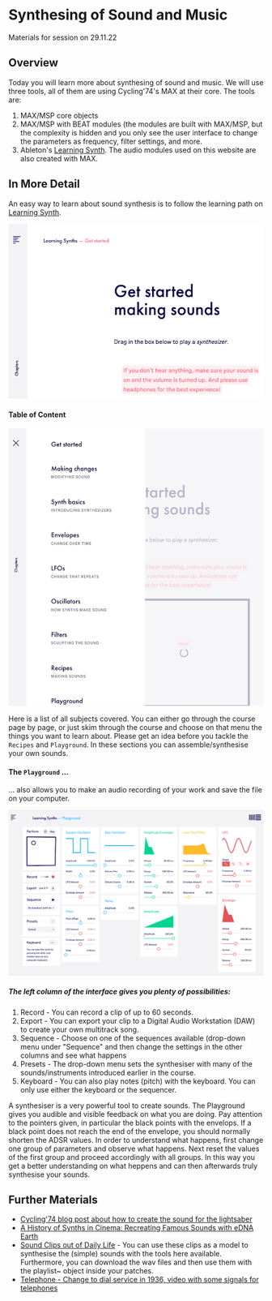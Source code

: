 # Synthesing of Sound and Music

Materials for session on 29.11.22

## Overview
Today you will learn more about synthesing of sound and music. We will use three tools, all of them are using Cycling'74's MAX at their core. The tools are:
1. MAX/MSP core objects
2. MAX/MSP with BEAT modules (the modules are built with MAX/MSP, but the complexity is hidden and you only see the user interface to change the parameters as frequency, filter settings, and more.
3. Ableton's [Learning Synth](https://learningsynths.ableton.com/). The audio modules used on this website are also created with MAX.

## In More Detail
An easy way to learn about sound synthesis is to follow the learning path on [Learning Synth](https://learningsynths.ableton.com/).

![The Home Page](221129_Learning_Synths.png)

#### Table of Content

![ToC](221129_Learing_Synths_Content.png)

Here is a list of all subjects covered. You can either go through the course page by page, or just skim through the course and choose on that menu the things you want to learn about. Please get an idea before you tackle the ```Recipes``` and ```Playground```. In these sections you can assemble/synthesise your own sounds.

#### The ```Playground``` ...
... also allows you to make an audio recording of your work and save the file on your computer.

<a target="_blank" href="https://learningsynths.ableton.com/en/playground">
  <img src="221129AbletonPlayground.png" alt="UI of Ableton Synths Playground"/>
</a>

##### The left column of the interface gives you plenty of possibilities:
1. Record - You can record a clip of up to 60 seconds.
2. Export - You can export your clip to a Digital Audio Workstation (DAW) to create your own multitrack song.
3. Sequence - Choose on one of the sequences available (drop-down menu under "Sequence" and then change the settings in the other columns and see what happens
4. Presets - The drop-down menu sets the synthesiser with many of the sounds/instruments introduced earlier in the course.
5. Keyboard - You can also play notes (pitch) with the keyboard. You can only use either the keyboard or the sequencer.

A synthesiser is a very powerful tool to create sounds. The Playground gives you audible and visible feedback on what you are doing. Pay attention to the pointers given, in particular the black points with the envelops. If a black point does not reach the end of the envelope, you should normally shorten the ADSR values. In order to understand what happens, first change one group of parameters and observe what happens. Next reset the values of the first group and proceed accordingly with all groups. In this way you get a better understanding on what heppens and can then afterwards truly synthesise your sounds.


## Further Materials
- [Cycling'74 blog post about how to create the sound for the lightsaber](https://cycling74.com/forums/lightsaber-inspired-sound)
- [A History of Synths in Cinema: Recreating Famous Sounds with eDNA Earth](https://youtu.be/AyXP4dOQsG0)
- [Sound Clips out of Daily Life](https://www.soundsofchanges.eu/?s=police) - You can use these clips as a model to synthesise the (simple) sounds with the tools here available. Furthermore, you can download the wav files and then use them with the playlist~ object inside your patches.
- [Telephone - Change to dial service in 1936, video with some signals for telephones](https://laughingsquid.com/1936-att-introduction-to-rotary-dial-telephones/)
